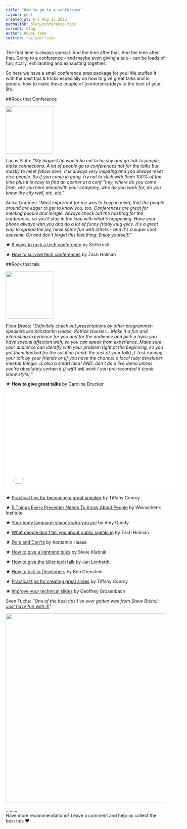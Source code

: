 ```yaml
---
title: "How to go to a conference"
layout: post
created_at: Fri Aug 23 2013
permalink: blog/conference-tips
current: blog
author: RGSoC Team
twitter: railsgirlssoc
---
```



The first time is always special. And the time after that. And the time after that.
Going to a conference - and maybe even giving a talk - can be loads of fun, scary, exhilarating and exhausting together.

So here we have a small conference prep package for you! We stuffed it with the best tips & tricks especially on how to give great talks and in general how to make these couple of (conference)days to the best of your life.


##Rock that Conference


<div class="smaller"><img src="https://f.cloud.github.com/assets/1711357/1010419/97b3d93c-0b4a-11e3-9a9f-865fdaf7ed7e.png" width="150"></div>


Lucas Pinto: *"My biggest tip would be not to be shy and go talk to people, make connections. A lot of people go to conferences not for the talks but mostly to meet fellow devs. It is always very inspiring and you always meet nice people. So if you come in gang, try not to stick with them 100% of the time plus it is easy to find an opener at a conf "hey, where do you come from, are you here alone/with your company, who do you work for, do you know the city well, etc. etc."*


Anika Lindtner: *"Most important for me was to keep in mind, that the people around are eager to get to know you, too. Conferences are great for meeting people and mingle. Always check out the hashtag for the conference, so you'll stay in the loop with what's happening. Have your phone always with you and do a lot of funny friday-hug-pics. It's a great way to spread the joy, have some fun with others - and it's a super cool souvenir. Oh and don't forget this last thing: Enjoy yourself!"*


&#9733; [8 ways to rock a tech conference](http://skillcrush.com/2012/10/10/8-ways-to-rock-a-tech-conference-how-to-network-your-butt-off-or-how-to-make-new-friends-while-at-a-conference/) by Scillcrush


&#9733; [How to survive tech conferences](http://zachholman.com/posts/how-to-survive-tech-conferences/)
by Zach Holman



##Rock that talk


<div class="smaller"><img src="https://f.cloud.github.com/assets/1711357/1010421/9ac77458-0b4a-11e3-9eee-0871e47a8af3.png" width="150"></div>




Floor Drees: *"Definitely check out presentations by other programmer-speakers like Konstantin Haase, Patrick Huesler... Make it a fun and interesting experience for you and for the audience and pick a topic you have special affection with, so you can speak from experience.
Make sure your audience can identify with your problem right at the beginning, so you got them hooked for the solution (read: the rest of your talk) ;)
Test running your talk by your friends or (if you have the chance) a local ruby developer meetup thingie, is also a smart idea!
AND: don't do a live demo unless you're absolutely certain it (/ wifi) will work / you pre-recorded it (cook show style)."*


&#9733; **How to give great talks** by Caroline Drucker 

<object width="560" height="315"><param name="movie" value="//www.youtube.com/v/2H36kbMMrZo?version=3&amp;hl=en_US"></param><param name="allowFullScreen" value="true"></param><param name="allowscriptaccess" value="always"></param><embed src="//www.youtube.com/v/2H36kbMMrZo?version=3&amp;hl=en_US" type="application/x-shockwave-flash" width="560" height="315" allowscriptaccess="always" allowfullscreen="true"></embed></object>

&#9733; [Practical tips for becoming a great speaker](http://weareallaweso.me/2012/06/12/practical-tips-for-becoming-a-great-speaker.html) by Tiffany Conroy

&#9733; [5 Things Every Presenter Needs To Know About People](http://vimeo.com/44267609) by Weinschenk Institute

&#9733; [Your body language shapes who you are](http://www.youtube.com/watch?v=Ks-_Mh1QhMc) by Amy Cuddy

&#9733; [What people don't tell you about public speaking](http://zachholman.com/posts/what-they-dont-tell-you-about-public-speaking/) by Zach Holman

&#9733; [Do's and Don'ts](https://gist.github.com/rkh/ef2d02b1d95f7a04f10f) by Kontantin Haase

&#9733; [How to give a lightning talks](http://vimeo.com/57965823) by Steve Klabnik

&#9733; [How to give the killer tech talk](http://writing.jan.io/2013/05/10/how-to-give-the-killer-tech-talk---a-pamphlet.html) by Jan Lenhardt

&#9733; [How to talk to Developers](http://www.youtube.com/watch?v=l9JXH7JPjR4) by Ben Orenstein

&#9733; [Practical tips for creating great slides](http://weareallaweso.me/2012/06/22/practical-tips-for-creating-great-slides.html) by Tiffany Conroy

&#9733; [Improve your technical slides](http://nubyonrails.com/articles/improve-your-technical-slides) by Geoffrey Grosenbach


Sven Fuchs: *"One of the best tips I've ever gotten was from Steve Bristol: [Just have fun with it!](http://lesseverything.com/blog/archives/2013/02/18/just-have-fun-with-it/)"*

<img src="https://f.cloud.github.com/assets/1711357/1010425/a824ef90-0b4a-11e3-8ae6-c803a5c82c2f.png" width="600">

..........
<br>
Have more recommendations? Leave a comment and help us collect the best tips &hearts;

